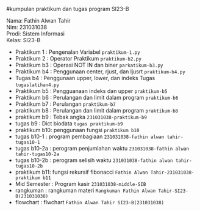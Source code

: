 #kumpulan praktikum dan tugas 
program SI23-B

<div>Nama: Fathin Alwan Tahir</div>
<div>Nim: 231031038</div>
<div>Prodi: Sistem Informasi</div>
<div>Kelas: SI23-B</div>

* Praktikum 1  : Pengenalan Variabel `praktikum-1.py`
* Praktikum 2  : Operator Praktikum `praktikum-b2.py`
* Praktikum b3 : Operasi NOT IN dan biner `parkatikum-b3.py`
* Praktikum b4 : Penggunaan center, rjust, dan ljusrt `praktikum-b4.py`
* Tugas b4     : Penggunaan upper, lower, dan indeks Tugas `tugaslatihan4.py`
* Praktikum b5 : Pengguanaan indeks dan upper `praktikum-b5`
* Praktikum b6 : Perulangan dan limit dalam program `praktikum-b6`
* Praktikum b7 : Perulangan `praktikum-b7`
* praktikum b8 : Perulangan dan limit dalam program `praktikum-b8`
* praktikum b9 : Tebak angka `231031038-praktikum-b9`
* tugas b9     : Dict biodata `tugas praktikum-b9`
* praktikum b10: penggunaan fungsi `praktikum b10`
* tugas b10-1  : program pembagiaan `231031038-fathin alwan tahir-tugas10-1`
* tugas b10-2a : perogram penjumlahan waktu `231031038-fathin alwan tahir-tugas10-2a`
* tugas b10-2b : perogram selisih waktu `231031038-fathin alwan tahir-tugas10-2b`
* praktikum b11: fungsi rekursif fibonacci `Fathin Alwan Tahir-231031038-praktikum b11`
* Mid Semester : Program kasir `231031038-middle-SIB`
* rangkuman    : rangkuman materi `Rangkuman Fathin Alwan Tahir-SI23-B(231031038)`
* flowchart    : flwchart `Fathin Alwan Tahir SI23-B(231031038)`
